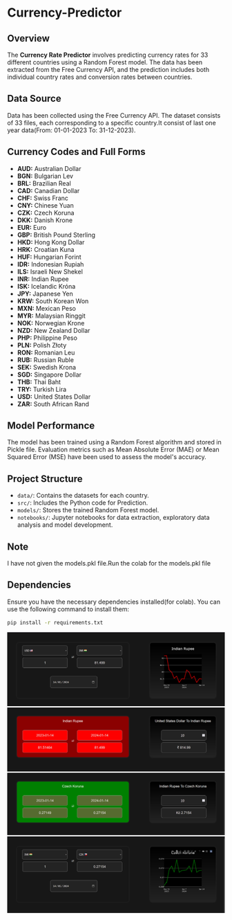 # Currency-Predictor

## Overview
The **Currency Rate Predictor** involves predicting currency rates for 33 different countries using a Random Forest model. The data has been extracted from the Free Currency API, and the prediction includes both individual country rates and conversion rates between countries.

## Data Source
Data has been collected using the Free Currency API. The dataset consists of 33 files, each corresponding to a specific country.It consist of last one year data(From: 01-01-2023 To: 31-12-2023).  

## Currency Codes and Full Forms
- **AUD:** Australian Dollar
- **BGN:** Bulgarian Lev
- **BRL:** Brazilian Real
- **CAD:** Canadian Dollar
- **CHF:** Swiss Franc
- **CNY:** Chinese Yuan
- **CZK:** Czech Koruna
- **DKK:** Danish Krone
- **EUR:** Euro
- **GBP:** British Pound Sterling
- **HKD:** Hong Kong Dollar
- **HRK:** Croatian Kuna
- **HUF:** Hungarian Forint
- **IDR:** Indonesian Rupiah
- **ILS:** Israeli New Shekel
- **INR:** Indian Rupee
- **ISK:** Icelandic Króna
- **JPY:** Japanese Yen
- **KRW:** South Korean Won
- **MXN:** Mexican Peso
- **MYR:** Malaysian Ringgit
- **NOK:** Norwegian Krone
- **NZD:** New Zealand Dollar
- **PHP:** Philippine Peso
- **PLN:** Polish Złoty
- **RON:** Romanian Leu
- **RUB:** Russian Ruble
- **SEK:** Swedish Krona
- **SGD:** Singapore Dollar
- **THB:** Thai Baht
- **TRY:** Turkish Lira
- **USD:** United States Dollar
- **ZAR:** South African Rand

## Model Performance
The model has been trained using a Random Forest algorithm and stored in Pickle file. Evaluation metrics such as Mean Absolute Error (MAE) or Mean Squared Error (MSE) have been used to assess the model's accuracy.

## Project Structure
- `data/`: Contains the datasets for each country.
- `src/`: Includes the Python code for Prediction.
- `models/`: Stores the trained Random Forest model.
- `notebooks/`: Jupyter notebooks for data extraction, exploratory data analysis and model development.

## Note
I have not given the models.pkl file.Run the colab for the models.pkl file

## Dependencies
Ensure you have the necessary dependencies installed(for colab). You can use the following command to install them:

```bash
pip install -r requirements.txt
```

![Alt Text](https://github.com/ParthaSarathi-23/Currency-Predictor/blob/main/image/img-1.jpg?raw=true)
![Alt Text](https://github.com/ParthaSarathi-23/Currency-Predictor/blob/main/image/img-2.jpg?raw=true)
![Alt Text](https://github.com/ParthaSarathi-23/Currency-Predictor/blob/main/image/img-3.jpg?raw=true)
![Alt Text](https://github.com/ParthaSarathi-23/Currency-Predictor/blob/main/image/img-4.jpg?raw=true)
